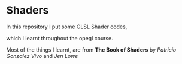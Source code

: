 # Shaders
 In this repository I put some GLSL Shader codes,
 
 which I learnt throughout the opegl course.

Most of the things I learnt, are from <b>The Book of Shaders</b> by <i>Patricio Gonzalez Vivo</i> and <i>Jen Lowe </i>
